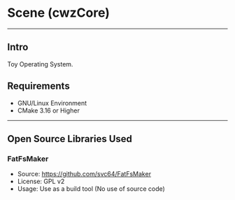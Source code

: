 # Scene (cwzCore)

---

## Intro

Toy Operating System.

## Requirements

+ GNU/Linux Environment
+ CMake 3.16 or Higher

---

## Open Source Libraries Used

### FatFsMaker

+ Source: https://github.com/svc64/FatFsMaker
+ License: GPL v2
+ Usage: Use as a build tool (No use of source code)